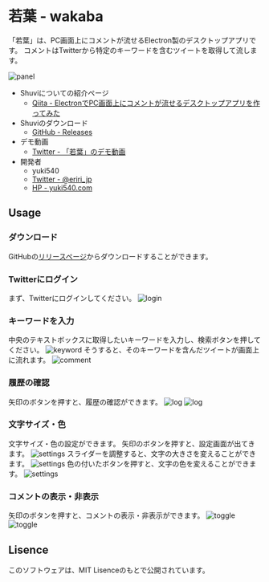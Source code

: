 # 若葉 - wakaba
「若葉」は、PC画面上にコメントが流せるElectron製のデスクトップアプリです。
コメントはTwitterから特定のキーワードを含むツイートを取得して流します。

![panel](./__sample__/panel.png)

- Shuviについての紹介ページ
  - [Qiita - ElectronでPC画面上にコメントが流せるデスクトップアプリを作ってみた](http://qiita.com/yuki540/items/bd122f4105eb6dc4c9c4)
- Shuviのダウンロード
  - [GitHub - Releases](https://github.com/yuki540net/wakaba/releases/tag/v0.0.1)
- デモ動画
  - [Twitter - 「若葉」のデモ動画](https://twitter.com/eriri_jp/status/843348414305783808)
- 開発者
  - yuki540
  - [Twitter - @eriri_jp](https://twitter.com/eriri_jp)
  - [HP - yuki540.com](http://yuki540.com)

## Usage
### ダウンロード
GitHubの[リリースページ](https://github.com/yuki540net/wakaba/releases)からダウンロードすることができます。

### Twitterにログイン
まず、Twitterにログインしてください。
![login](./__sample__/login.png)

### キーワードを入力
中央のテキストボックスに取得したいキーワードを入力し、検索ボタンを押してください。
![keyword](./__sample__/keyword.png)
そうすると、そのキーワードを含んだツイートが画面上に流れます。
![comment](./__sample__/comment.png)

### 履歴の確認
矢印のボタンを押すと、履歴の確認ができます。
![log](./__sample__/log_1.png)
![log](./__sample__/log_2.png)

### 文字サイズ・色
文字サイズ・色の設定ができます。
矢印のボタンを押すと、設定画面が出てきます。
![settings](./__sample__/settings_1.png)
スライダーを調整すると、文字の大きさを変えることができます。
![settings](./__sample__/settings_2.png)
色の付いたボタンを押すと、文字の色を変えることができます。
![settings](./__sample__/settings_3.png)

### コメントの表示・非表示
矢印のボタンを押すと、コメントの表示・非表示ができます。
![toggle](./__sample__/toggle_1.png)
![toggle](./__sample__/toggle_2.png)

## Lisence
このソフトウェアは、MIT Lisenceのもとで公開されています。
